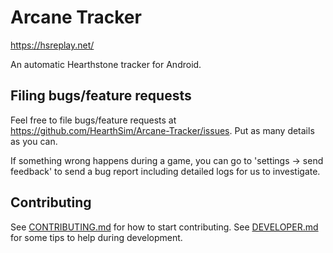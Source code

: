 # Arcane Tracker

https://hsreplay.net/

An automatic Hearthstone tracker for Android. 


## Filing bugs/feature requests 

Feel free to file bugs/feature requests at https://github.com/HearthSim/Arcane-Tracker/issues. Put as many details as you can. 

If something wrong happens during a game, you can go to 'settings -> send feedback' to send a bug report including detailed logs for us to investigate.

## Contributing

See [CONTRIBUTING.md](CONTRIBUTING.md) for how to start contributing.
See [DEVELOPER.md](DEVELOPER.md) for some tips to help during development.
